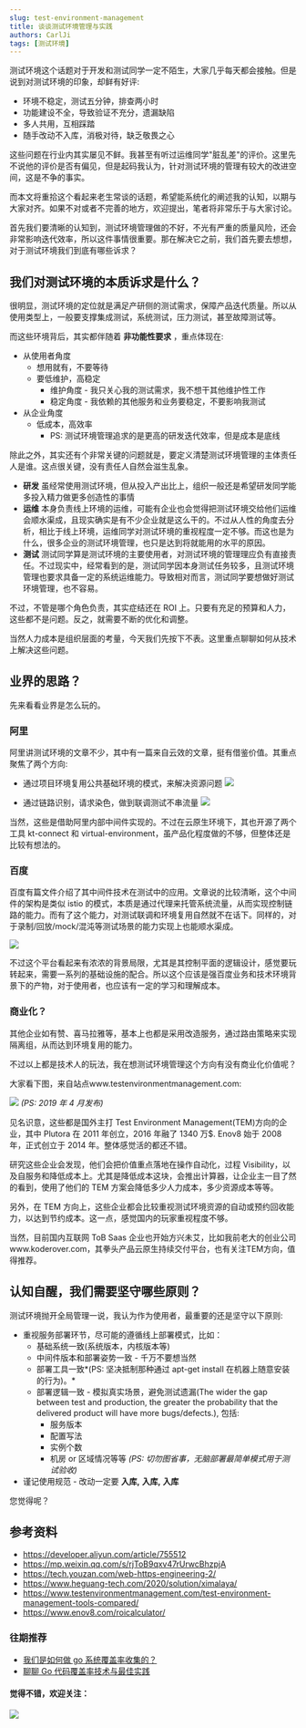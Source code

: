 ```yaml
---
slug: test-environment-management
title: 谈谈测试环境管理与实践
authors: CarlJi
tags: [测试环境]
---
```


测试环境这个话题对于开发和测试同学一定不陌生，大家几乎每天都会接触。但是说到对测试环境的印象，却鲜有好评:

- 环境不稳定，测试五分钟，排查两小时
- 功能建设不全，导致验证不充分，遗漏缺陷
- 多人共用，互相踩踏
- 随手改动不入库，消极对待，缺乏敬畏之心

这些问题在行业内其实屡见不鲜。我甚至有听过运维同学"脏乱差"的评价。这里先不说他的评价是否有偏见，但是起码我认为，针对测试环境的管理有较大的改进空间，这是不争的事实。

而本文将重拾这个看起来老生常谈的话题，希望能系统化的阐述我的认知，以期与大家对齐。如果不对或者不完善的地方，欢迎提出，笔者将非常乐于与大家讨论。

首先我们要清晰的认知到，测试环境管理做的不好，不光有严重的质量风险，还会非常影响迭代效率，所以这件事情很重要。那在解决它之前，我们首先要去想想，对于测试环境我们到底有哪些诉求？

## 我们对测试环境的本质诉求是什么？

很明显，测试环境的定位就是满足产研侧的测试需求，保障产品迭代质量。所以从使用类型上，一般要支撑集成测试，系统测试，压力测试，甚至故障测试等。

而这些环境背后，其实都伴随着 **非功能性要求** ，重点体现在:

- 从使用者角度
  - 想用就有，不要等待
  - 要低维护，高稳定
    - 维护角度 - 我只关心我的测试需求，我不想干其他维护性工作
    - 稳定角度 - 我依赖的其他服务和业务要稳定，不要影响我测试
- 从企业角度
  - 低成本，高效率
    - PS: 测试环境管理追求的是更高的研发迭代效率，但是成本是底线

除此之外，其实还有个非常关键的问题就是，要定义清楚测试环境管理的主体责任人是谁。这点很关键，没有责任人自然会滋生乱象。

- **研发** 虽经常使用测试环境，但从投入产出比上，组织一般还是希望研发同学能多投入精力做更多创造性的事情
- **运维** 本身负责线上环境的运维，可能有企业也会觉得把测试环境交给他们运维会顺水渠成，且现实确实是有不少企业就是这么干的。不过从人性的角度去分析，相比于线上环境，运维同学对测试环境的重视程度一定不够。而这也是为什么，很多企业的测试环境管理，也只是达到将就能用的水平的原因。
- **测试** 测试同学算是测试环境的主要使用者，对测试环境的管理理应负有直接责任。不过现实中，经常看到的是，测试同学因本身测试任务较多，且测试环境管理也要求具备一定的系统运维能力。导致相对而言，测试同学要想做好测试环境管理，也不容易。

不过，不管是哪个角色负责，其实症结还在 ROI 上。只要有充足的预算和人力，这些都不是问题。反之，就需要不断的优化和调整。

当然人力成本是组织层面的考量，今天我们先按下不表。这里重点聊聊如何从技术上解决这些问题。

## 业界的思路？

先来看看业界是怎么玩的。

### 阿里

阿里讲测试环境的文章不少，其中有一篇来自云效的文章，挺有借鉴价值。其重点聚焦了两个方向:

- 通过项目环境复用公共基础环境的模式，来解决资源问题
  ![](https://img2020.cnblogs.com/blog/293394/202105/293394-20210506190702806-1499222308.png)

- 通过链路识别，请求染色，做到联调测试不串流量
  ![](https://img2020.cnblogs.com/blog/293394/202105/293394-20210506190717122-1190401730.png)

当然，这些是借助阿里内部中间件实现的。不过在云原生环境下，其也开源了两个工具 kt-connect 和 virtual-environment，虽产品化程度做的不够，但整体还是比较有想法的。

### 百度

百度有篇文件介绍了其中间件技术在测试中的应用。文章说的比较清晰，这个中间件的架构是类似 istio 的模式，本质是通过代理来托管系统流量，从而实现控制链路的能力。而有了这个能力，对测试联调和环境复用自然就不在话下。同样的，对于录制/回放/mock/混沌等测试场景的能力实现上也能顺水渠成。

![](https://img2020.cnblogs.com/blog/293394/202105/293394-20210506190738471-53947085.png)

不过这个平台看起来有浓浓的背景局限，尤其是其控制平面的逻辑设计，感觉要玩转起来，需要一系列的基础设施的配合。所以这个应该是强百度业务和技术环境背景下的产物，对于使用者，也应该有一定的学习和理解成本。

### 商业化？

其他企业如有赞、喜马拉雅等，基本上也都是采用改造服务，通过路由策略来实现隔离组，从而达到环境复用的能力。

不过以上都是技术人的玩法，我在想测试环境管理这个方向有没有商业化价值呢？

大家看下图，来自站点www.testenvironmentmanagement.com:

![](https://img2020.cnblogs.com/blog/293394/202105/293394-20210506190754891-336489764.png)
_(PS: 2019 年 4 月发布)_

见名识意，这些都是国外主打 Test Environment Management(TEM)方向的企业，其中 Plutora 在 2011 年创立，2016 年融了 1340 万$. Enov8 始于 2008 年，正式创立于 2014 年。整体感觉活的都还不错。

研究这些企业会发现，他们会把价值重点落地在操作自动化，过程 Visibility，以及自服务和降低成本上。尤其是降低成本这块，会推出计算器，让企业主一目了然的看到，使用了他们的 TEM 方案会降低多少人力成本，多少资源成本等等。

另外，在 TEM 方向上，这些企业都会比较重视测试环境资源的自动或预约回收能力，以达到节约成本。这一点，感觉国内的玩家重视程度不够。

当然，目前国内互联网 ToB Saas 企业也开始方兴未艾，比如我前老大的创业公司www.koderover.com，其拳头产品云原生持续交付平台，也有关注TEM方向，值得推荐。

## 认知自醒，我们需要坚守哪些原则？

测试环境抛开全局管理一说，我认为作为使用者，最重要的还是坚守以下原则:

- 重视服务部署环节，尽可能的遵循线上部署模式，比如：
  - 基础系统一致(系统版本，内核版本等)
  - 中间件版本和部署姿势一致 - 千万不要想当然
  - 部署工具一致*(PS: 坚决抵制那种通过 apt-get install 在机器上随意安装的行为)。*
  - 部署逻辑一致 - 模拟真实场景，避免测试遗漏(The wider the gap between test and production, the greater the probability that the delivered product will have more bugs/defects.), 包括:
    - 服务版本
    - 配置写法
    - 实例个数
    - 机房 or 区域情况等等
      _(PS: 切勿图省事，无脑部署最简单模式用于测试验收)_
- 谨记使用规范 - 改动一定要 **入库,** **入库,** **入库**

您觉得呢？

## 参考资料

- https://developer.aliyun.com/article/755512
- https://mp.weixin.qq.com/s/rjToB9qxv47rUrwcBhzpjA
- https://tech.youzan.com/web-https-engineering-2/
- https://www.heguang-tech.com/2020/solution/ximalaya/
- https://www.testenvironmentmanagement.com/test-environment-management-tools-compared/
- https://www.enov8.com/roicalculator/

### 往期推荐

- [我们是如何做 go 系统覆盖率收集的？](https://www.cnblogs.com/jinsdu/p/12240909.html)
- [聊聊 Go 代码覆盖率技术与最佳实践 ](https://www.cnblogs.com/jinsdu/p/13941773.html)

#### 觉得不错，欢迎关注：

![](https://img2018.cnblogs.com/blog/293394/202001/293394-20200129180656049-636977129.jpg)
